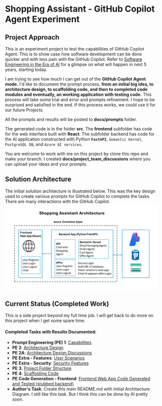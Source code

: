 # Shopping Assistant - GitHub Copilot Agent Experiment
## Project Approach 

This is an experiment project to test the capabilities of GitHub Copilot Agent. This is to show case how software development can be done quicker and with less pain with the GitHub Copilot. Refer to [Software Engineering in the Era of AI](./docs/extras/sw_in_ai_era.md) for a glimpse on what will happen in next 5 years, starting today. 

I am trying to see how much I can get out of the **GitHub Copilot Agent mode.** I'd like to document the prompt process, **from an initial big idea, to architecture design, to scaffolding code, and then to completed code modules and eventually, an working application with testing code.** This process will take some trial and error and prompts refinement. I hope to be surprised and satisfied in the end. If this process works, we could use it for our future Projects. 

All the prompts and results will be posted to **docs/prompts** folder. 

The generated code is in the folder **src**. The **frontend** subfolder has code for the web interface built with **React**. The subfolder backend has code for the AI application constructed with Python **`FastAPI`**, `Semantic Kernel`, `PostgreSQL DB`, and `Azure AI services`.

You are welcome to work with me on this project by clone this repo and make your branch. I created **docs/project_team_discussions** where you can upload your ideas and your prompts. 

## Solution Architecture 

The initial solution architecture is illustrated below. This was the key design used to create various prompts for GitHub Copilot to complete the tasks. There are many interactions with the GitHub Copilot. ![Solution Architecture](./docs/images/architecture.png)

## Current Status (Completed Work)

This is a side project beyond my full time job. I will get back to do more on this project when I get some spare time.

#### Completed Tasks with Results Documented: 

- **Prompt Engineering (PE) 1**: [Capabilities](./docs/prompts/P1-Shopping-Assistant-Capabilities.md)
- **PE 2**: [Architecture Design](./docs/prompts/P2-Architecture-Design.md)
- **PE 2A**: [Architecture Design Discussions](./docs/prompts/P2A-Architecture-Design-Discussions.md)
- **PE Extra - Features**: [User Scenarios](./docs/prompts/User_Scenarios.md)
- **PE Extra - Security**: [Security Features](./docs/prompts/Security_Tokens.md)
- **PE 3**: [Project Folder Structure](./docs/prompts/P3-Project-Code-Structure.md)
- **PE 4**: [Scaffolding Code](./docs/prompts/P4-Scaffolding-Code.md)
- **PE Code Generation - Frontend**: [Frontend Web App Code Generated and Tested (stubbed backend)](./src/frontend)
- **Author's Task**: Create this main README.md with Initial Architecture Diagram. I still like this task. But I think this can be done by AI pretty soon. 

